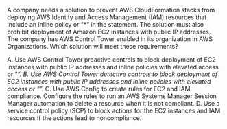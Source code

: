 A company needs a solution to prevent AWS CloudFormation stacks from deploying AWS Identity and Access Management (IAM) resources that include an inline policy or “*” in the statement. The solution must also prohibit deployment of Amazon EC2 instances with public IP addresses. The company has AWS Control Tower enabled in its organization in AWS Organizations. Which solution will meet these requirements? 

A. Use AWS Control Tower proactive controls to block deployment of EC2 instances with public IP addresses and inline policies with elevated access or “*”. 
B. Use AWS Control Tower detective controls to block deployment of EC2 instances with public IP addresses and inline policies with elevated access or “*”. 
C. Use AWS Config to create rules for EC2 and IAM compliance. Configure the rules to run an AWS Systems Manager Session Manager automation to delete a resource when it is not compliant. 
D. Use a service control policy (SCP) to block actions for the EC2 instances and IAM resources if the actions lead to noncompliance.
